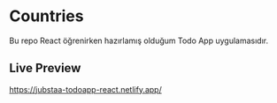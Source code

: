 # Countries

Bu repo React öğrenirken hazırlamış olduğum Todo App uygulamasıdır.

## Live Preview

https://jubstaa-todoapp-react.netlify.app/
